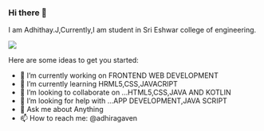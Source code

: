 ### Hi there 👋
I am Adhithay.J,Currently,I am student in Sri Eshwar college of engineering.
<!--
**adhiragaven/adhiragaven** is a ✨ _special_ ✨ repository because its `README.md` (this file) appears on your GitHub profile.-->
<img src="https://cdn.shopify.com/s/files/1/0986/5790/products/WelcomeDecal_grande.jpg?v=1529964994">

Here are some ideas to get you started:

- 🔭 I’m currently working on FRONTEND WEB DEVELOPMENT
- 🌱 I’m currently learning HRML5,CSS,JAVACRIPT
- 👯 I’m looking to collaborate on ...HTML5,CSS,JAVA AND KOTLIN
- 🤔 I’m looking for help with ...APP DEVELOPMENT,JAVA SCRIPT
- 💬 Ask me about Anything
- 📫 How to reach me: @adhiragaven

